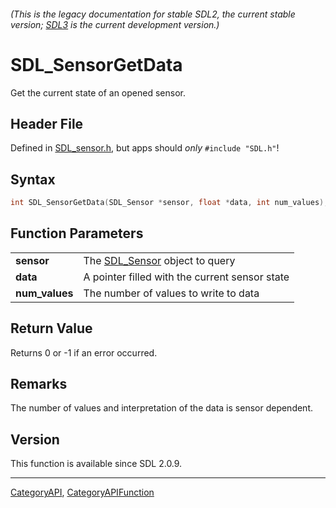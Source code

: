###### (This is the legacy documentation for stable SDL2, the current stable version; [SDL3](https://wiki.libsdl.org/SDL3/) is the current development version.)
# SDL_SensorGetData

Get the current state of an opened sensor.

## Header File

Defined in [SDL_sensor.h](https://github.com/libsdl-org/SDL/blob/SDL2/include/SDL_sensor.h), but apps should _only_ `#include "SDL.h"`!

## Syntax

```c
int SDL_SensorGetData(SDL_Sensor *sensor, float *data, int num_values);

```

## Function Parameters

|                    |                                                |
| ------------------ | ---------------------------------------------- |
| **sensor**         | The [SDL_Sensor](SDL_Sensor) object to query   |
| **data**           | A pointer filled with the current sensor state |
| **num_values**     | The number of values to write to data          |

## Return Value

Returns 0 or -1 if an error occurred.

## Remarks

The number of values and interpretation of the data is sensor dependent.

## Version

This function is available since SDL 2.0.9.

----
[CategoryAPI](CategoryAPI), [CategoryAPIFunction](CategoryAPIFunction)

